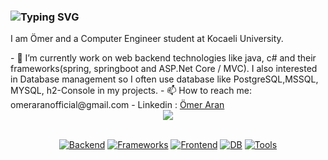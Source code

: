### <img src="https://readme-typing-svg.demolab.com?font=Fira+Code&duration=4500&pause=1500&color=020100&width=700&lines=Love+to+Solve+Problems+As+A+Backend+Developer" alt="Typing SVG"/>

<p>I am Ömer and a Computer Engineer student at Kocaeli University.</p>
- 🌱 I’m currently work on web backend technologies like java, c# and their frameworks(spring, springboot and ASP.Net Core / MVC). I also interested in Database management so I often use database like PostgreSQL,MSSQL, MYSQL, h2-Console in my projects.
- 📫 How to reach me: omeraranofficial@gmail.com
- Linkedin : <a href="https://www.linkedin.com/in/ömer-aran-3783bb167/">Ömer Aran</a>

<div align="center"><img src="https://github-readme-stats.vercel.app/api?username=omeraran&show_icons=true&count_private=false&hide_border=true" align="center" /></div> 

<br>

<div align="center">

[![Backend](https://skillicons.dev/icons?i=java,cs)](https://skillicons.dev)
[![Frameworks](https://skillicons.dev/icons?i=spring,maven,hibernate,dotnet)](https://skillicons.dev)
[![Frontend](https://skillicons.dev/icons?i=html,css,bootstrap,sass)](https://skillicons.dev)
[![DB](https://skillicons.dev/icons?i=postgres,mysql,mongodb,firebase)](https://skillicons.dev)
[![Tools](https://skillicons.dev/icons?i=postman,idea,androidstudio,eclipse,vscode,visualstudio,latex,md)](https://skillicons.dev)

</div>
